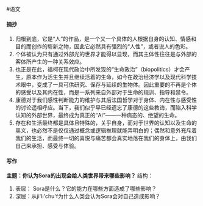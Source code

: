 #语文 
#### 摘抄
1. 归根到底，它是“人”的作品，是一个又一个具体的人根据自身的认知、情感和目的而创作的崭新之物，因此它必然具有强烈的“人性”，或者说人的色彩。
2. 个体被认为只有通过外部光的世界才能得以显现，而其主体性往往是与外部的客体所产生的一种关系效应。
3. 也正是在此，福柯在现代政治中所发现的“生命政治”（biopolitics）才会产生，原本作为活生生并且继续活着的生命，如今在政治经济学以及现代科学技术眼中，变成了一具可供研究、保存与延续的生物体。因此重要的不再是个体的感受以及其内在性，而是一系列来自外部对于生命的规训、指导和禁令。
4. 康德对于我们感性判断能力的维护与其后法国哲学对于身体、内在性与感受性的讨论遥相呼应。当下，我们似乎早已经遗忘了康德的这些教诲，而陷入科学认知的外部世界，最终成为真正的“AI”——一种病态的、绝望的生命。
5. 存在和生活最终都是具体且特殊的，关乎自身，而对于世界的认知以及生命的奥义，也必然不是仅仅通过概念或逻辑推理就能弄明白的；偶然和意外充斥着我们的生活，而最终一切的喜悦与痛苦都会真实地落在我们的身体上，由我们自己来承担、感受与体验。
#### 写作
**主题：你认为Sora的出现会给人类世界带来哪些影响？**
结构：
1. 表层： Sora是什么？它的能力在哪些方面造成了哪些影响？
2. 深层：从ji'li'chu'f为什么人类会认为Sora会对自己造成影响？